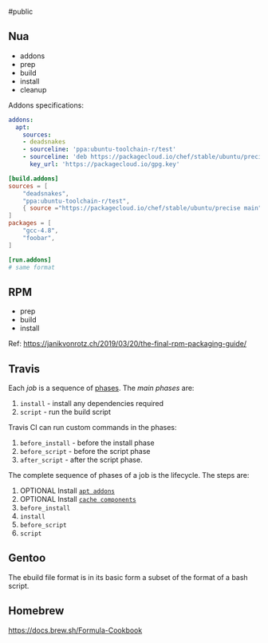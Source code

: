 #public

## Nua

- addons
- prep
- build
- install
- cleanup

Addons specifications:

```yaml
addons:
  apt:
    sources:
    - deadsnakes
    - sourceline: 'ppa:ubuntu-toolchain-r/test'
    - sourceline: 'deb https://packagecloud.io/chef/stable/ubuntu/precise main'
      key_url: 'https://packagecloud.io/gpg.key'
```

```toml
[build.addons]
sources = [
    "deadsnakes",
    "ppa:ubuntu-toolchain-r/test",
    { source ="https://packagecloud.io/chef/stable/ubuntu/precise main". key_url = "https://packagecloud.io/gpg.key"},
]
packages = [
    "gcc-4.8",
    "foobar",
]

[run.addons]
# same format
```

## RPM

- prep
- build
- install

Ref: https://janikvonrotz.ch/2019/03/20/the-final-rpm-packaging-guide/

## Travis

Each _job_ is a sequence of [phases](https://docs.travis-ci.com/user/for-beginners/#builds-jobs-stages-and-phases). The _main phases_ are:

1. `install` - install any dependencies required
1. `script` - run the build script

Travis CI can run custom commands in the phases:

1. `before_install` - before the install phase
1. `before_script` - before the script phase
1. `after_script` - after the script phase.

The complete sequence of phases of a job is the lifecycle. The steps are:

1. OPTIONAL Install [`apt addons`](https://docs.travis-ci.com/user/installing-dependencies/#installing-packages-with-the-apt-addon)
1. OPTIONAL Install [`cache components`](https://docs.travis-ci.com/user/caching)
1. `before_install`
1. `install`
1. `before_script`
1. `script`

## Gentoo

The ebuild file format is in its basic form a subset of the format of a bash script.

## Homebrew

https://docs.brew.sh/Formula-Cookbook
